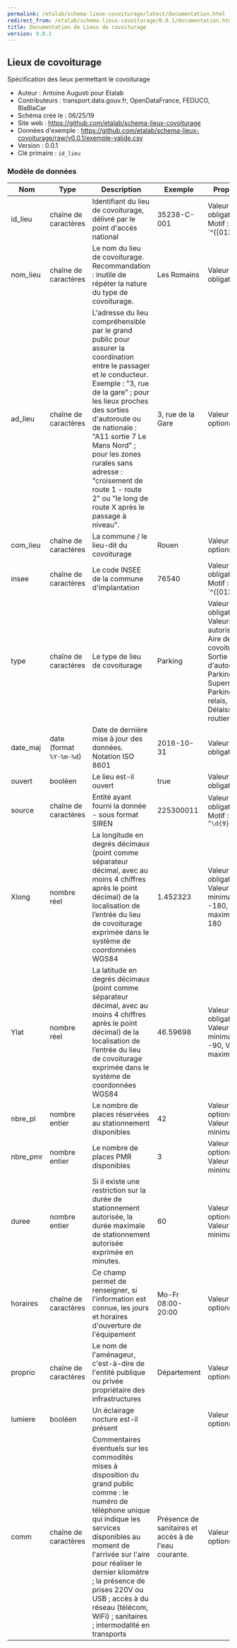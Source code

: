 ```yaml
---
permalink: /etalab/schema-lieux-covoiturage/latest/documentation.html
redirect_from: /etalab/schema-lieux-covoiturage/0.0.1/documentation.html
title: Documentation de Lieux de covoiturage
version: 0.0.1
---
```


## Lieux de covoiturage

Spécification des lieux permettant le covoiturage

- Auteur : Antoine Augusti pour Etalab
- Contributeurs : transport.data.gouv.fr, OpenDataFrance, FEDUCO, BlaBlaCar
- Schéma créé le : 06/25/19
- Site web : https://github.com/etalab/schema-lieux-covoiturage
- Données d'exemple : https://github.com/etalab/schema-lieux-covoiturage/raw/v0.0.1/exemple-valide.csv
- Version : 0.0.1
- Clé primaire : `id_lieu`

### Modèle de données

|Nom|Type|Description|Exemple|Propriétés|
|-|-|-|-|-|
|id_lieu|chaîne de caractères|Identifiant du lieu de covoiturage, délivré par le point d'accès national|35238-C-001|Valeur obligatoire, Motif : `^([013-9]\d|2[AB1-9])\d{3}-C-\d{3}$`|
|nom_lieu|chaîne de caractères|Le nom du lieu de covoiturage. Recommandation : inutile de répéter la nature du type de covoiturage.|Les Romains|Valeur obligatoire|
|ad_lieu|chaîne de caractères|L'adresse du lieu compréhensible par le grand public pour assurer la coordination entre le passager et le conducteur. Exemple : "3, rue de la gare" ; pour les lieux proches des sorties d'autoroute ou de nationale : "A11 sortie 7 Le Mans Nord" ; pour les zones rurales sans adresse : "croisement de route 1 - route 2" ou "le long de route X après le passage à niveau".|3, rue de la Gare|Valeur optionnelle|
|com_lieu|chaîne de caractères|La commune / le lieu-dit du covoiturage|Rouen|Valeur optionnelle|
|insee|chaîne de caractères|Le code INSEE de la commune d'implantation|76540|Valeur obligatoire, Motif : `^([013-9]\d|2[AB1-9])\d{3}$`|
|type|chaîne de caractères|Le type de lieu de covoiturage|Parking|Valeur obligatoire, Valeurs autorisées : Aire de covoiturage, Sortie d'autoroute, Parking, Supermarché, Parking relais, Délaissé routier|
|date_maj|date (format `%Y-%m-%d`)|Date de dernière mise à jour des données. Notation ISO 8601|2016-10-31|Valeur obligatoire|
|ouvert|booléen|Le lieu est-il ouvert|true|Valeur obligatoire|
|source|chaîne de caractères|Entité ayant fourni la donnée - sous format SIREN|225300011|Valeur obligatoire, Motif : `^\d{9}$`|
|Xlong|nombre réel|La longitude en degrés décimaux (point comme séparateur décimal, avec au moins 4 chiffres après le point décimal) de la localisation de l’entrée du lieu de covoiturage exprimée dans le système de coordonnées WGS84|1.452323|Valeur obligatoire, Valeur minimale : -180, Valeur maximale : 180|
|Ylat|nombre réel|La latitude en degrés décimaux (point comme séparateur décimal, avec au moins 4 chiffres après le point décimal) de la localisation de l’entrée du lieu de covoiturage exprimée dans le système de coordonnées WGS84|46.59698|Valeur obligatoire, Valeur minimale : -90, Valeur maximale : 90|
|nbre_pl|nombre entier|Le nombre de places réservées au stationnement disponibles|42|Valeur optionnelle, Valeur minimale : 0|
|nbre_pmr|nombre entier|Le nombre de places PMR disponibles|3|Valeur optionnelle, Valeur minimale : 0|
|duree|nombre entier|Si il existe une restriction sur la durée de stationnement autorisée, la durée maximale de stationnement autorisée exprimée en minutes.|60|Valeur optionnelle, Valeur minimale : 0|
|horaires|chaîne de caractères|Ce champ permet de renseigner, si l'information est connue, les jours et horaires d'ouverture de l'équipement|Mo-Fr 08:00-20:00|Valeur optionnelle|
|proprio|chaîne de caractères|Le nom de l'aménageur, c'est-à-dire de l'entité publique ou privée propriétaire des infrastructures|Département|Valeur optionnelle|
|lumiere|booléen|Un éclairage nocture est-il présent||Valeur optionnelle|
|comm|chaîne de caractères|Commentaires éventuels sur les commodités mises à disposition du grand public comme : le numéro de téléphone unique qui indique les services disponibles au moment de l'arrivée sur l'aire pour réaliser le dernier kilomètre ; la présence de prises 220V ou USB ; accès à du réseau (télécom, WiFi) ; sanitaires ; intermodalité en transports|Présence de sanitaires et accès à de l'eau courante.|Valeur optionnelle|